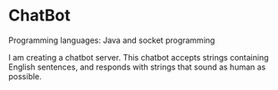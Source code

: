 # ChatBot

Programming languages: Java and socket programming

I am creating a chatbot server. This chatbot accepts strings containing English sentences, and responds with strings that sound as human as possible. 
